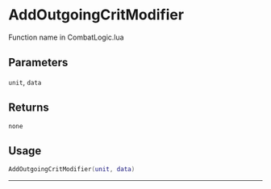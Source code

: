 # AddOutgoingCritModifier
Function name in CombatLogic.lua
## Parameters
`unit`, `data`
## Returns
`none`
## Usage
```lua
AddOutgoingCritModifier(unit, data)
```
---

